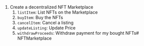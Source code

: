 1. Create a decentralized NFT Marketplace
    1. `listItem`: List NFTs on the Marketplace
    2.  `buyItem`: Buy the NFTs
    3. `cancelItem`: Cancel a listing
    4. `updateListing`: Update Price
    5. `withdrawProceeds`: Withdraw payment for my bought NFTs# NFTMarketplace
